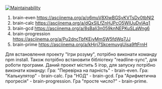 [![Maintainability](https://api.codeclimate.com/v1/badges/a99a88d28ad37a79dbf6/maintainability)](https://codeclimate.com/github/Batick3737/frontend-project-lvl1/maintainability)
1) brain-even  https://asciinema.org/a/o6muV8XIwBGSyKVTsDv0tbNl2
2) brain-calc  https://asciinema.org/a/dQxSILfZnHJPcO5WIUuDvIAq1
3) brain-gcd   https://asciinema.org/a/8sBaIi3n059knNEPKuSLaWng6
4) brain-progression https://asciinema.org/a/Pu2dncTbfKEivMmSW5fdWq7JJ
5) brain-prime https://asciinema.org/a/kHjrj7SkcemuvgUisa9ftFrnH

Для встановлення проекту "Ігри розуму", потрібно виконати команду npm install.
Також потрібно встановити бібліотеку "readline-sync", для роботи програми.
Даний проект містить 5 ігор, для запуску потрібно виконати команду:
Гра: "Перевірка на парність" - brain-even.
Гра: "Калькулятор" - brain-calc.
Гра "НОД" - brain-gcd.
Гра "Арифметична прогресія" - brain-progression.
Гра "просте число?" - brain-prime.
